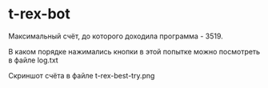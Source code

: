 # t-rex-bot
Максимальный счёт, до которого доходила программа - 3519.

В каком порядке нажимались кнопки в этой попытке можно посмотреть в файле log.txt

Скриншот счёта в файле t-rex-best-try.png
